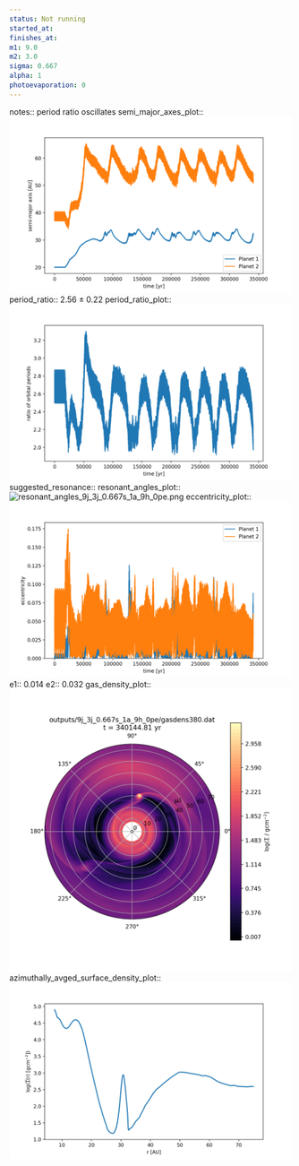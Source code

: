 ```yaml
---
status: Not running
started_at:
finishes_at:
m1: 9.0
m2: 3.0
sigma: 0.667
alpha: 1
photoevaporation: 0
---
```


notes:: period ratio oscillates
semi_major_axes_plot:: ![semi_major_axes_9j_3j_0.667s_1a_9h_0pe.png](plots/semi_major_axes/semi_major_axes_9j_3j_0.667s_1a_9h_0pe.png)
period_ratio:: 2.56 ± 0.22
period_ratio_plot:: ![period_ratio_9j_3j_0.667s_1a_9h_0pe.png](plots/period_ratio/period_ratio_9j_3j_0.667s_1a_9h_0pe.png)
suggested_resonance:: 
resonant_angles_plot:: ![resonant_angles_9j_3j_0.667s_1a_9h_0pe.png](plots/resonant_angles/resonant_angles_9j_3j_0.667s_1a_9h_0pe.png)
eccentricity_plot:: ![eccentricity_9j_3j_0.667s_1a_9h_0pe.png](plots/eccentricity/eccentricity_9j_3j_0.667s_1a_9h_0pe.png)
e1:: 0.014
e2:: 0.032
gas_density_plot:: ![gas_density_9j_3j_0.667s_1a_9h_0pe.png](plots/gas_density/gas_density_9j_3j_0.667s_1a_9h_0pe.png)
azimuthally_avged_surface_density_plot:: ![azimuthally_avged_surface_density_9j_3j_0.667s_1a_9h_0pe.png](plots/azimuthally_avged_surface_density/azimuthally_avged_surface_density_9j_3j_0.667s_1a_9h_0pe.png)
